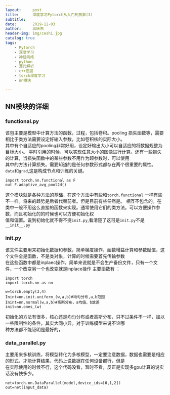 ```yaml
---
layout:     post
title:      深度学习Pytorch从入门到放弃(3)
subtitle:   
date:       2019-12-03
author:     高庆东
header-img: img/ceshi.jpg
catalog: true
tags:
    - Pytorch
    - 深度学习
    - 神经网络
    - python
    - 源码解析
    - c++底层
    - torch深度学习
    - nn模块

---
```


## NN模块的详细
### functional.py
该包主要是模型中计算方法的函数，过程，包括卷积。pooling 损失函数等，需要相比于类方法需要设定好输入参数，比如卷积核的实际大小。  
其中有个自适应的pooling非常好用，设定好输出大小可以自适应的将数据规整为目标大小。 
平时引用的时候，可以实现任意大小的图像进行计算。还有一些损失的计算，当损失函数中的某些参数不用作为超参数时，可以使用  
其中的方法计算损失。需要知道的是任何参数形式都存在两个很重要的属性。`data`和`grad`,这是构成节点和训练的关键。               

```
import torch.nn.functional as F
out F.adaptive_avg_pool2d()

```
这个模块就是各种方法的基础，在这个方法中有些和`torch.functional` 一样有些不一样。将来的趋势是后者代替前者。但是目前有些任然是。
相互不包含的。在类中一般不用这么直接的函数来实现。通常使用它们的类方法。可以方便操作参数，而且初始化的的时候也可以方便初始化权  
值和偏置。说到初始化就不得不提`init.py`,看清楚了这可是`init.py`不是`__init__.py`

### init.py
该文件主要用来初始化数据和参数，简单梯度操作，函数增益计算和参数赋值，这个文件全是函数，不是类对象，计算的时候需要首先传输参数  
在这些函数中都是inplaec操作，简单来说就是不会生产备份文件，只有一个文件，一个改变另一个也改变就是inplace操作
主要函数有  ：

```
import torch 
import torch.nn as nn

w=torch.empty(3,4)
Inint=nn.init.uniform_(w,a,b)#均匀分布,a,b范围
Inint=nn.normal(w,a,b)#高斯分布，a均值，b放差
init=nn.ones_(w)
```
初始化的方法有很多，核心还是均匀分布或者高斯分布，只不过条件不一样，加以一些限制性的条件，其实大同小异。对于训练模型来说不论哪  
种方法都不能证明是最好的，

### data_parallel.py
主要用来多核训练，将模型转化为多核模型，一定要注意数据，数据也需要是相应的形式，才能计算结果，代码上说数据在任何设备都行，但是  
在实际使用的时候不行，这个代码没看，暂时不看，反正是实现多gpu计算的说实话没有快多少。

 ```
 net=torch.nn.DataParallel(model,device_ids=[0,1,2])
 out=net(input_data)
 ```
 
